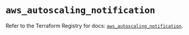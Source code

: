# `aws_autoscaling_notification`

Refer to the Terraform Registry for docs: [`aws_autoscaling_notification`](https://registry.terraform.io/providers/hashicorp/aws/6.19.0/docs/resources/autoscaling_notification).
